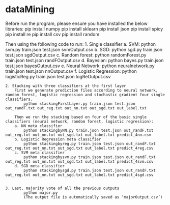 # dataMining
Before run the program, please ensure you have installed the below libraries:
	pip install numpy
	pip install sklearn
	pip install json
	pip install spicy
	pip install re
	pip install csv
	pip install random

Then using the following code to run:
	1. Single classifier
		a. SVM: 
			python svm.py train.json test.json svmOutput.csv
		b. SGD: 
			python sgd.py train.json test.json sgdOutput.csv
		c. Random forest: 
			python randomForest.py train.json test.json randFOutput.csv
		d. Bayesian: 
			python bayes.py train.json test.json bayesOutput.csv
		e. Neural Network: 
			python neuralnetwork.py train.json test.json nnOutput.csv
		f. Logistic Regression: 
			python logisticReg.py train.json test.json logReOutput.csv


	2. Stacking with three classifiers at the first layer
		First we generate prediction files according to neural network, random forest, logistic regression and stochastic gradient four single classifiers.
			python stackingFirstLayer.py train.json test.json out_randF.txt out_reg.txt out_nn.txt out_sgd.txt out_label.txt

		Then we run the stacking based on four of the basic single classifiers (neural network, random forest, logistic regression):
		a. NN meta classifier
			python stackingbyNN.py train.json test.json out_randF.txt out_reg.txt out_nn.txt out_sgd.txt out_label.txt predict_4nn.csv
		b. Logistic Regression meta classifier
			python stackingbyreg.py train.json test.json out_randF.txt out_reg.txt out_nn.txt out_sgd.txt out_label.txt predict_4reg.csv
		c. SVM meta classifier
			python stackingbysvm.py train.json test.json out_randF.txt out_reg.txt out_nn.txt out_sgd.txt out_label.txt predict_4svm.csv
		d. SGD meta classifier 
			python stackingbysgd.py train.json test.json out_randF.txt out_reg.txt out_nn.txt out_sgd.txt out_label.txt predict_4sgd.csv

	
	3. Last, majority vote of all the previous outputs
			python major.py
			(The output file is automatically saved as ‘majorOutput.csv’)
